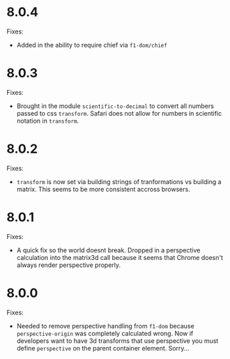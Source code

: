 # 8.0.4

Fixes:

- Added in the ability to require chief via `f1-dom/chief`

# 8.0.3

Fixes:

- Brought in the module `scientific-to-decimal` to convert all numbers passed to css `transform`. Safari does not allow for numbers in scientific notation in `transform`.

# 8.0.2

Fixes: 

- `transform` is now set via building strings of tranformations vs building a matrix. This seems to be more consistent accross browsers.


# 8.0.1

Fixes:

- A quick fix so the world doesnt break. Dropped in a perspective calculation into the matrix3d call because it seems that Chrome doesn't always render perspective properly.

# 8.0.0

Fixes:

- Needed to remove perspective handling from `f1-dom` because `perspective-origin` was completely calculated wrong. Now if developers want to have 3d transforms that use perspective you must define `perspective` on the parent container element. Sorry...